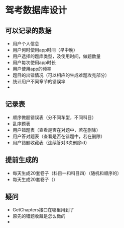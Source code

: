 # 驾考数据库设计

## 可以记录的数据
- 用户个人信息
- 用户何时使用app时间（早中晚）
- 用户选择的题库类型，及使用时间，做题数量
- 用户每次使用app时长
- 用户使用app的频率
- 题目的出错情况（可以相应的生成难题攻克部分）
- 统计用户不同章节的错误率
- 

## 记录表
- 顺序做题错误表（分不同车型，不同科目）
- 乱序题表
- 用户错题表（查看是否在对题中，若在删除）
- 用户答对题表（查看是否在错题中，若在删除）
- 用户错题收藏表（连续答对3次删除id）

## 提前生成的
- 每天生成20套卷子（科目一和科目四）（随机和顺序的）
- 每天生成20套卷子（）



## 疑问
- GetChapters接口在哪里用到了
- 原先的错题收藏是怎么做的
- 